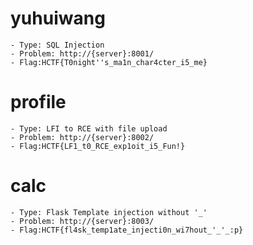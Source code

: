 # yuhuiwang
    - Type: SQL Injection
    - Problem: http://{server}:8001/
    - Flag:HCTF{T0night''s_ma1n_char4cter_i5_me}

# profile
    - Type: LFI to RCE with file upload
    - Problem: http://{server}:8002/
    - Flag:HCTF{LF1_t0_RCE_exp1oit_i5_Fun!}

# calc
    - Type: Flask Template injection without '_'
    - Problem: http://{server}:8003/
    - Flag:HCTF{fl4sk_temp1ate_injecti0n_wi7hout_'_'_:p}